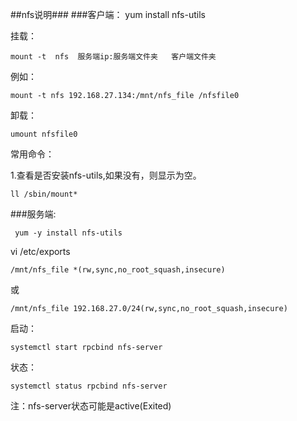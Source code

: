 ##nfs说明###
###客户端：
    yum install nfs-utils

挂载：

    mount -t  nfs  服务端ip:服务端文件夹   客户端文件夹
例如：

    mount -t nfs 192.168.27.134:/mnt/nfs_file /nfsfile0
卸载：

    umount nfsfile0

常用命令：

1.查看是否安装nfs-utils,如果没有，则显示为空。
    
    ll /sbin/mount* 


###服务端:

     yum -y install nfs-utils 

 vi /etc/exports 

    /mnt/nfs_file *(rw,sync,no_root_squash,insecure)
或

    /mnt/nfs_file 192.168.27.0/24(rw,sync,no_root_squash,insecure)

启动：

    systemctl start rpcbind nfs-server
状态：

    systemctl status rpcbind nfs-server 

注：nfs-server状态可能是active(Exited)
